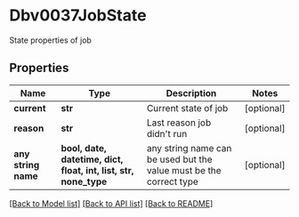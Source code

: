 # Dbv0037JobState

State properties of job

## Properties
Name | Type | Description | Notes
------------ | ------------- | ------------- | -------------
**current** | **str** | Current state of job | [optional] 
**reason** | **str** | Last reason job didn&#39;t run | [optional] 
**any string name** | **bool, date, datetime, dict, float, int, list, str, none_type** | any string name can be used but the value must be the correct type | [optional]

[[Back to Model list]](../README.md#documentation-for-models) [[Back to API list]](../README.md#documentation-for-api-endpoints) [[Back to README]](../README.md)


